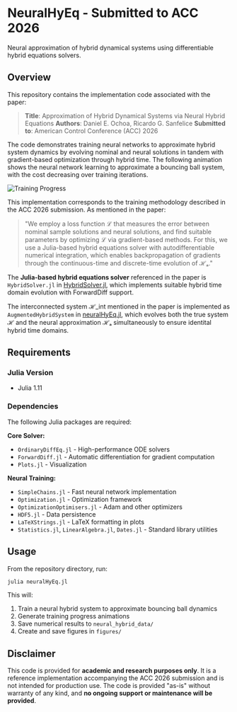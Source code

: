 # NeuralHyEq - Submitted to ACC 2026

Neural approximation of hybrid dynamical systems using differentiable hybrid equations solvers.

## Overview

This repository contains the implementation code associated with the paper:

> **Title**: Approximation of Hybrid Dynamical Systems via Neural Hybrid Equations
> **Authors**: Daniel E. Ochoa, Ricardo G. Sanfelice
> **Submitted to**: American Control Conference (ACC) 2026

The code demonstrates training neural networks to approximate hybrid system dynamics by evolving nominal and neural solutions in tandem with gradient-based optimization through hybrid time. The following animation shows the neural network learning to approximate a bouncing ball system, with the cost decreasing over training iterations.

![Training Progress](neural_hybrid_data/training_animation_2025-09-29_22-48-19.gif)

This implementation corresponds to the training methodology described in the ACC 2026 submission. As mentioned in the paper:

> "We employ a loss function ℒ that measures the error between nominal sample solutions and neural solutions, and find suitable parameters by optimizing ℒ via gradient-based methods. For this, we use a Julia-based hybrid equations solver with autodifferentiable numerical integration, which enables backpropagation of gradients through the continuous-time and discrete-time evolution of ℋₐ."

The **Julia-based hybrid equations solver** referenced in the paper is `HybridSolver.jl` in [HybridSolver.jl](HybridSolver.jl), which implements suitable hybrid time domain evolution with ForwardDiff support.

The interconnected system ℋ_int mentioned in the paper is implemented as `AugmentedHybridSystem` in [neuralHyEq.jl](neuralHyEq.jl), which evolves both the true system ℋ and the neural approximation ℋₐ simultaneously to ensure identital hybrid time domains.

## Requirements

### Julia Version
- Julia 1.11 

### Dependencies
The following Julia packages are required:

**Core Solver:**
- `OrdinaryDiffEq.jl` - High-performance ODE solvers
- `ForwardDiff.jl` - Automatic differentiation for gradient computation
- `Plots.jl` - Visualization

**Neural Training:**
- `SimpleChains.jl` - Fast neural network implementation
- `Optimization.jl` - Optimization framework
- `OptimizationOptimisers.jl` - Adam and other optimizers
- `HDF5.jl` - Data persistence
- `LaTeXStrings.jl` - LaTeX formatting in plots
- `Statistics.jl`, `LinearAlgebra.jl`, `Dates.jl` - Standard library utilities

## Usage

From the repository directory, run:
```bash
julia neuralHyEq.jl
```

This will:
1. Train a neural hybrid system to approximate bouncing ball dynamics
2. Generate training progress animations
3. Save numerical results to `neural_hybrid_data/`
4. Create and save figures in `figures/`

## Disclaimer

This code is provided for **academic and research purposes only**. It is a reference implementation accompanying the ACC 2026 submission and is not intended for production use. The code is provided "as-is" without warranty of any kind, and **no ongoing support or maintenance will be provided**.